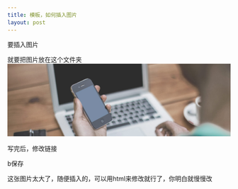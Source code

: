 ```yaml
---
title: 模板，如何插入图片
layout: post
---
```


要插入图片

就要把图片放在这个文件夹 ![pic01](\assets\images\pic01.jpg)

写完后，修改链接

b保存

这张图片太大了，随便插入的，可以用html来修改就行了，你明白就慢慢改